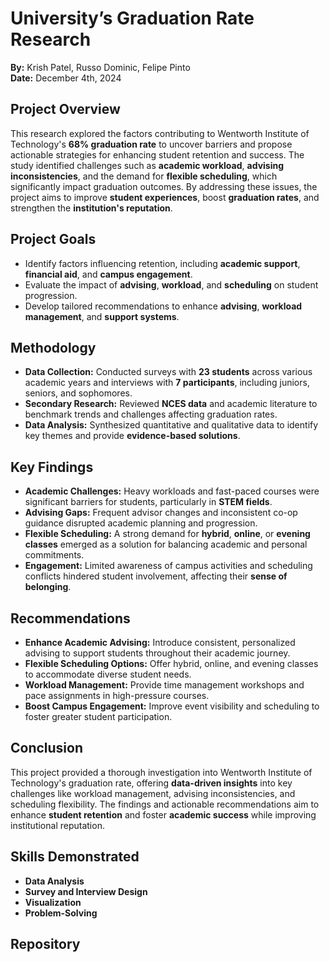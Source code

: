 # University’s Graduation Rate Research

**By:** Krish Patel, Russo Dominic, Felipe Pinto  
**Date:** December 4th, 2024  

## Project Overview

This research explored the factors contributing to Wentworth Institute of Technology's **68% graduation rate** to uncover barriers and propose actionable strategies for enhancing student retention and success. The study identified challenges such as **academic workload**, **advising inconsistencies**, and the demand for **flexible scheduling**, which significantly impact graduation outcomes. By addressing these issues, the project aims to improve **student experiences**, boost **graduation rates**, and strengthen the **institution's reputation**.

## Project Goals

- Identify factors influencing retention, including **academic support**, **financial aid**, and **campus engagement**.
- Evaluate the impact of **advising**, **workload**, and **scheduling** on student progression.
- Develop tailored recommendations to enhance **advising**, **workload management**, and **support systems**.

## Methodology

- **Data Collection:** Conducted surveys with **23 students** across various academic years and interviews with **7 participants**, including juniors, seniors, and sophomores.
- **Secondary Research:** Reviewed **NCES data** and academic literature to benchmark trends and challenges affecting graduation rates.
- **Data Analysis:** Synthesized quantitative and qualitative data to identify key themes and provide **evidence-based solutions**.

## Key Findings

- **Academic Challenges:** Heavy workloads and fast-paced courses were significant barriers for students, particularly in **STEM fields**.
- **Advising Gaps:** Frequent advisor changes and inconsistent co-op guidance disrupted academic planning and progression.
- **Flexible Scheduling:** A strong demand for **hybrid**, **online**, or **evening classes** emerged as a solution for balancing academic and personal commitments.
- **Engagement:** Limited awareness of campus activities and scheduling conflicts hindered student involvement, affecting their **sense of belonging**.

## Recommendations

- **Enhance Academic Advising:** Introduce consistent, personalized advising to support students throughout their academic journey.
- **Flexible Scheduling Options:** Offer hybrid, online, and evening classes to accommodate diverse student needs.
- **Workload Management:** Provide time management workshops and pace assignments in high-pressure courses.
- **Boost Campus Engagement:** Improve event visibility and scheduling to foster greater student participation.

## Conclusion

This project provided a thorough investigation into Wentworth Institute of Technology's graduation rate, offering **data-driven insights** into key challenges like workload management, advising inconsistencies, and scheduling flexibility. The findings and actionable recommendations aim to enhance **student retention** and foster **academic success** while improving institutional reputation.

## Skills Demonstrated

- **Data Analysis**  
- **Survey and Interview Design**  
- **Visualization**  
- **Problem-Solving**  

## Repository
  





